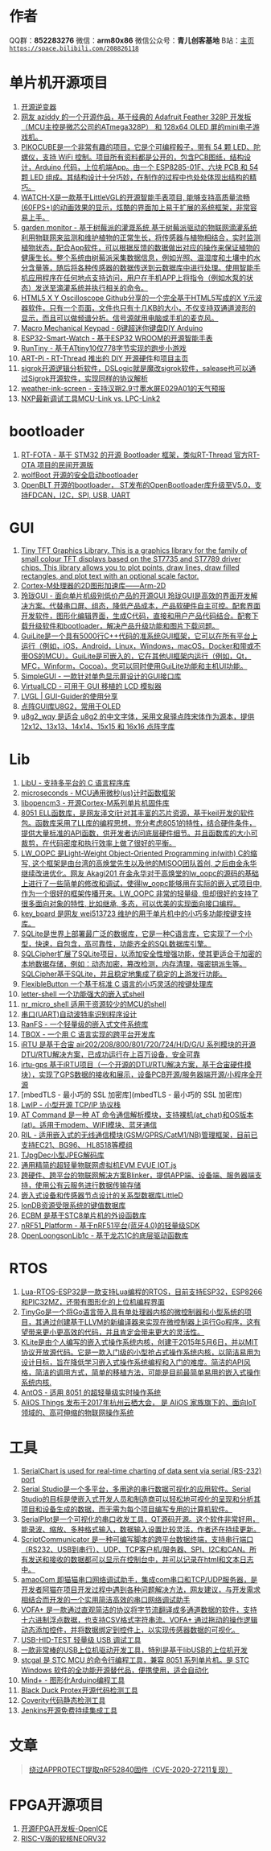 ﻿# 作者
QQ群：**852283276**
微信：**arm80x86**
微信公众号：**青儿创客基地**
B站：[主页 `https://space.bilibili.com/208826118`](https://space.bilibili.com/208826118)

# 单片机开源项目
1. [开源逆变器](https://openinverter.org/wiki/Main_Page)
2. [网友 aziddy 的一个开源作品，基于经典的 Adafruit Feather 328P 开发板（MCU主控是微芯公司的ATmega328P） 和 128x64 OLED 屏的mini电子游戏机。](https://github.com/aziddy/Mini-OLED-Retro-Handheld)
3. [PIKOCUBE是一个非常有趣的项目，它是个可编程骰子，带有 54 颗 LED、陀螺仪，支持 WiFi 控制。项目所有资料都是公开的，包含PCB图纸，结构设计，Arduino 代码，上位机端App。由一个 ESP8285-01F、六块 PCB 和 54 颗 LED 组成。其结构设计十分巧妙，在制作的过程中也处处体现出结构的精巧。](https://make.quwj.com/project/214)
4. [WATCH-X是一款基于LittleVGL的开源智能手表项目, 能够支持高质量流畅(60FPS+)的动画效果的显示，炫酷的界面加上易于扩展的系统框架，非常容易上手。](https://github.com/FASTSHIFT/WatchX)
5. [garden monitor - 基于树莓派的灌溉系统 基于树莓派驱动的物联网滴灌系统利用物联网来监测和维护植物的正常生长，将传感器与植物相结合，实时监测植物状态，配合App软件，可以根据反馈的数据做出对应的操作来保证植物的健康生长。整个系统由树莓派采集数据信息，例如光照、温湿度和土壤中的水分含量等，随后将各种传感器的数据传送到云数据库中进行处理。使用智能手机应用程序在任何地点支持访问，用户在手机APP上将指令（例如水泵的状态）发送至滴灌系统并执行相关的命令。](https://www.instructables.com/Raspberry-Pi-Powered-IOT-Garden/)
6. [HTML5 X Y Oscilloscope Github分享的一个完全基于HTML5写成的X Y示波器软件，只有一个页面，文件也只有十几KB的大小，不仅支持双通道波形的显示，而且可以做频谱分析。信号源就用电脑或手机的麦克风。](https://github.com/Sean-Bradley/Oscilloscope)
7. [Macro Mechanical Keypad  - 6键超迷你键盘DIY Arduino](https://www.instructables.com/Custom-Macro-Mechanical-Keypad)
8. [ESP32-Smart-Watch  - 基于ESP32 WROOM的开源智能手表](https://github.com/Bellafaire/ESP32-Smart-Watch)
9. [RunTiny - 基于ATtiny10仅778字节实现的跑步小游戏](https://github.com/ridoluc/RunTiny)
10. [ART-Pi - RT-Thread 推出的 DIY 开源硬件](https://art-pi.gitee.io/website/)和[项目主页](https://github.com/RT-Thread-Studio/sdk-bsp-stm32h750-realthread-artpi)
11. [sigrok开源逻辑分析软件，DSLogic就是魔改sigrok软件，salease也可以通过Sigrok开源软件，实现同样的协议解析](https://sigrok.org/)
12. [weather-ink-screen - 支持汉朔2.9寸墨水屏E029A01的天气预报](https://gitee.com/Lichengjiez/weather-ink-screen)
13. [NXP最新调试工具MCU-Link vs. LPC-Link2](https://www.eefocus.com/mcu-dsp/484986)

# bootloader
1. [RT-FOTA - 基于 STM32 的开源 Bootloader 框架，类似RT-Thread 官方RT-OTA 项目的民间开源版](https://gitee.com/spunky_973/rt-fota) 
2. [wolfBoot 开源的安全启动bootloader](https://github.com/wolfSSL/wolfBoot)
3. [OpenBLT 开源的bootloader， ST发布的OpenBootloader库升级至V5.0，支持FDCAN，I2C，SPI, USB, UART](https://github.com/feaser/openblt)

# GUI
1. [Tiny TFT Graphics Library. This is a graphics library for the family of small colour TFT displays based on the ST7735 and ST7789 driver chips. This library allows you to plot points, draw lines, draw filled rectangles, and plot text with an optional scale factor.](http://www.technoblogy.com/show?L6I=)
2. [Cortex-M处理器的2D图形加速库——Arm-2D](https://github.com/ARM-software/EndpointAI/tree/master/Kernels/Research/Arm-2D)
3. [玲珑GUI - 面向单片机级别低价产品的开源GUI 玲珑GUI是高效的界面开发解决方案。代替串口屏、组态，降低产品成本，产品软硬件自主可控。配套界面开发软件，图形化编辑界面，生成C代码，直接和用户产品代码结合。配套下载升级软件和bootloader，解决产品升级功能和图片下载问题。](https://gitee.com/gzbkey/LingLongGUI)
4. [GuiLite是一个具有5000行C++代码的准系统GUI框架，它可以在所有平台上运行（例如，iOS，Android，Linux，Windows，macOS，Docker和带或不带OS的MCU）。GuiLite是可嵌入的，它在其他UI框架内运行（例如，Qt，MFC，Winform，Cocoa）。您可以同时使用GuiLite功能和主机UI功能。](https://github.com/idea4good/GuiLite)
5. [SimpleGUI - 一款针对单色显示屏设计的GUI接口库](https://gitee.com/Polarix/simplegui)
6. [VirtualLCD - 可用于 GUI 移植的 LCD 模拟器](https://gitee.com/kerndev/VirtualLCD)
7. [LVGL | GUI-Guider的使用分享](https://blog.csdn.net/zhengnianli/article/details/114325873)
8. [点阵GUI库U8G2，常用于OLED](https://github.com/olikraus/u8g2)
9. [u8g2_wqy 是适合 u8g2 的中文字体，采用文泉驿点阵宋体作为源本，提供 12x12、13x13、14x14、15x15 和 16x16 点阵字库](https://github.com/larryli/u8g2_wqy)


# Lib
1. [LibU - 支持多平台的 C 语言程序库](https://github.com/koanlogic/libu)
2. [microseconds - MCU通用微秒(us)计时函数框架](https://github.com/JayHeng/microseconds)
3. [libopencm3 - 开源Cortex-M系列单片机固件库](https://github.com/libopencm3/libopencm3)
4. [8051 ELL函数库，是网友泽文i针对其丰富的芯片资源，基于keil开发的软件包。函数库采用了LL库的编程思想，充分考虑8051的特性，结合硬件条件，提供大量标准的API函数，供开发者访问底层硬件细节。并且函数库的大小可裁剪，在代码密度和执行效率上做了很好的平衡。](https://gitee.com/zeweni/ELL-8051-LIB)
5. [LW_OOPC 是Light-Weight Object-Oriented Programming in(with) C的缩写, 这个框架是由台湾的高焕堂先生以及他的MISOO团队首创, 之后由金永华继续改进优化。网友 Akagi201 在金永华对于高焕堂的lw_oopc的源码的基础上进行了一些简单的修改和调试，使得lw_oopc能够用在实际的嵌入式项目中, 作为一个很好的框架传播开来。LW_OOPC 非常的轻量级, 但却很好的支持了很多面向对象的特性, 比如继承, 多态，可以优美的实现面向接口编程。](https://github.com/Akagi201/lw_oopc)
6. [key_board 是网友 wei513723 维护的用于单片机中的小巧多功能按键支持库。](https://gitee.com/wei513723/key_board) 
7. [SQLite是世界上部署最广泛的数据库，它是一种C语言库，它实现了一个小型，快速，自包含，高可靠性，功能齐全的SQL数据库引擎。](https://www.sqlite.org/index.html)
8. [SQLCipher扩展了SQLite项目，以添加安全性增强功能，使其更适合于加密的本地数据存储，例如：动态加密，篡改检测，内存清理，强密钥派生等。SQLCipher基于SQLite，并且稳定地集成了稳定的上游发行功能。](https://github.com/sqlcipher/sqlcipher)
9. [FlexibleButton 一个基于标准 C 语言的小巧灵活的按键处理库](https://github.com/murphyzhao/FlexibleButton)
10. [letter-shell 一个功能强大的嵌入式shell](https://github.com/NevermindZZT/letter-shell)
11. [nr_micro_shell 适用于资源较少的MCU的shell](https://github.com/Nrusher/nr_micro_shell)
12. [串口(UART)自动波特率识别程序设计](https://mp.weixin.qq.com/s/RUXrw4RBAHBM9CFKMeNHbQ)
13. [RanFS - 一个轻量级的嵌入式文件系统库](http://www.ranfs.com/cn/?RFS)
14. [TBOX - 一个用 C 语言实现的跨平台开发库](https://github.com/tboox/tbox/)
15. [iRTU 是基于合宙 air202/208/800/801/720/724/H/D/G/U 系列模块的开源DTU/RTU解决方案，已成功运行在上百万设备，安全可靠](https://gitee.com/hotdll/iRTU)
16. [irtu-gps 基于iRTU项目（一个开源的DTU/RTU解决方案，基于合宙硬件模块），实现了GPS数据的接收和展示，设备PCB开源/服务器端开源/小程序全开源](https://gitee.com/wendal/irtu-gps)
17. [mbedTLS - 最小巧的 SSL 加密库](mbedTLS - 最小巧的 SSL 加密库)
18. [LwIP - 小型开源 TCP/IP 协议栈](http://savannah.nongnu.org/projects/lwip/)
19. [AT Command 是一种 AT 命令通信解析模块，支持裸机(at_chat)和OS版本(at)。适用于modem、WIFI模块、蓝牙通信](https://gitee.com/moluo-tech/AT-Command)
20. [RIL - 适用嵌入式的无线通信模块(GSM/GPRS/CatM1/NB)管理框架，目前已支持EC21、BG96、 HL8518等模组](https://gitee.com/moluo-tech/ril)
21. [TJpgDec小型JPEG解码库](http://elm-chan.org/fsw/tjpgd/00index.html)
22. [通用精简的超轻量物联网虚拟机EVM EVUE IOT.js](https://github.com/scriptiot/evm)
23. [跨硬件、跨平台的物联网解决方案Blinker，提供APP端、设备端、服务器端支持，使用公有云服务进行数据传输存储](https://github.com/blinker-iot/blinker-library)
24. [嵌入式设备和传感器节点设计的关系型数据库LittleD](https://github.com/graemedouglas/LittleD)
25. [IonDB资源受限系统的键值数据库](https://github.com/iondbproject/iondb)
26. [ECBM 是基于STC8单片机的外设函数库](https://gitee.com/jackchio/ecbm_library)
27. [nRF51_Platform - 基于nRF51平台(蓝牙4.0)的轻量级SDK](https://github.com/JUMA-IO/nRF51_Platform)
28. [OpenLoongsonLib1c - 基于龙芯1C的底层驱动函数库](https://gitee.com/caogos/OpenLoongsonLib1c)

# RTOS
1. [Lua-RTOS-ESP32是一款支持Lua编程的RTOS，目前支持ESP32，ESP8266和PIC32MZ，还带有图形化的上位机编程界面](https://github.com/whitecatboard/Lua-RTOS-ESP32)
2. [TinyGo是一个将Go语言带入具有单处理器内核的微控制器和小型系统的项目，其通过创建基于LLVM的新编译器来实现在微控制器上运行Go程序，这有望带来更小更高效的代码，并且肯定会带来更大的灵活性。](https://github.com/tinygo-org/tinygo)
3.  [KLite是由个人编写的嵌入式操作系统内核，创建于2015年5月6日，并以MIT协议开放源代码。它是一款入门级的小型抢占式操作系统内核，以简洁易用为设计目标，旨在降低学习嵌入式操作系统编程和入门的难度。简洁的API风格，简洁的调用方式，简单的移植方法，可能是目前最简单易用的嵌入式操作系统内核.](https://gitee.com/kerndev/klite)
4. [AntOS - 适用 8051 的超轻量级实时操作系统](https://gitee.com/zeweni/ant-os)
5. [AliOS Things 发布于2017年杭州云栖大会， 是 AliOS 家族旗下的、面向IoT领域的、高可伸缩的物联网操作系统](https://github.com/alibaba/AliOS-Things)

# 工具
1. [ SerialChart is used for real-time charting of data sent via serial (RS-232) port](https://github.com/starlino/serialchart)
2. [Serial Studio是一个多平台，多用途的串行数据可视化的应用软件。Serial Studio的目标是使嵌入式开发人员和制造商可以轻松地可视化的呈现和分析其项目和设备生成的数据，而无需为每个项目编写专用的计算机软件。](https://github.com/Serial-Studio/Serial-Studio)
3. [SerialPlot是一个可视化的串口收发工具，QT源码开源。这个软件非常好用，能录波、缩放、多种格式输入，数据输入设置比较灵活，作者还在持续更新。](https://github.com/hyOzd/serialplot)
4. [ScriptCommunicator 是一种可编写脚本的跨平台数据终端，支持串行端口（RS232、USB到串行）、UDP、TCP客户机/服务器、SPI、I2C和CAN。所有发送和接收的数据都可以显示在控制台中，并可以记录在html和文本日志中。](https://github.com/szieke/ScriptCommunicator_serial-terminal)
5. [amaoCom 即猫猫串口网络调试助手，集成com串口和TCP/UDP服务器，是开发者阿猫在项目开发过程中遇到各种问题解决方法，网友建议，与开发需求相结合而开发的一个实用简洁高效的串口网络调试助手](http://www.amaocom.com/)
6. [VOFA+ 是一款通过直观简洁的协议将字节流翻译成多通道数据的软件，支持十六进制浮点数据，也支持CSV格式字符串流。VOFA+ 通过拖动的操作逻辑动态添加控件，并将数据绑定到控件上，以实现传感器数据的可视化。](https://www.vofa.plus/)
7. [USB-HID-TEST 轻量级 USB 调试工具](https://gitee.com/jakey.chen/USB-HID-TEST)
8. [一款非常棒的USB上位机驱动开发工具，特别是基于libUSB的上位机开发](https://zadig.akeo.ie/)
9. [stcgal 是 STC MCU 的命令行编程工具，兼容 8051 系列单片机。是 STC Windows 软件的全功能开源替代品，便携使用，适合自动化](https://github.com/grigorig/stcgal)
10. [Mind+ - 图形化Arduino编程工具](https://github.com/DFRobot/Mindplus-Desktop) 
11. [Black Duck Protex开源代码检测工具](https://www.blackducksoftware.com/)
12. [Coverity代码静态检测工具](https://scan.coverity.com/)
13. [Jenkins开源免费持续集成工具](https://www.jenkins.io/)

# 文章
> [绕过APPROTECT提取nRF52840固件（CVE-2020-27211复现）](https://blog.csdn.net/qq_33917045/article/details/120580025)

# FPGA开源项目
1. [开源FPGA开发板-OpenICE](https://my.oschina.net/u/4583591/blog/4423205)
2. [RISC-V版的软核NEORV32](https://github.com/stnolting/neorv32)
